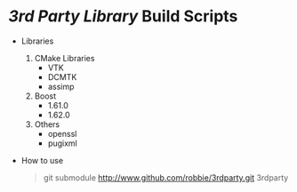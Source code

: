 # *3rd Party Library* Build Scripts

* Libraries
    1. CMake Libraries
        * VTK
        * DCMTK
        * assimp
    2. Boost
        * 1.61.0
        * 1.62.0
    3. Others
        * openssl
        * pugixml

* How to use
    > git submodule http://www.github.com/robbie/3rdparty.git 3rdparty
